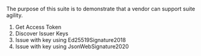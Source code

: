 The purpose of this suite is to demonstrate that a vendor can support suite agility.

1. Get Access Token
1. Discover Issuer Keys
1. Issue with key using Ed25519Signature2018
1. Issue with key using JsonWebSignature2020

